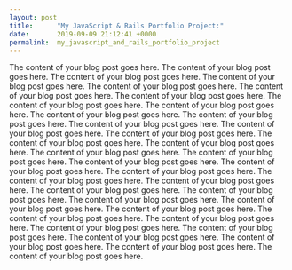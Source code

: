 ```yaml
---
layout: post
title:      "My JavaScript & Rails Portfolio Project:"
date:       2019-09-09 21:12:41 +0000
permalink:  my_javascript_and_rails_portfolio_project
---
```



The content of your blog post goes here. The content of your blog post goes here. The content of your blog post goes here. The content of your blog post goes here. The content of your blog post goes here. The content of your blog post goes here. The content of your blog post goes here. The content of your blog post goes here. The content of your blog post goes here. The content of your blog post goes here. The content of your blog post goes here. The content of your blog post goes here. The content of your blog post goes here. The content of your blog post goes here. The content of your blog post goes here. The content of your blog post goes here. The content of your blog post goes here. The content of your blog post goes here. The content of your blog post goes here. The content of your blog post goes here. The content of your blog post goes here. The content of your blog post goes here. The content of your blog post goes here. The content of your blog post goes here. The content of your blog post goes here. The content of your blog post goes here. The content of your blog post goes here. The content of your blog post goes here. The content of your blog post goes here. The content of your blog post goes here. The content of your blog post goes here. The content of your blog post goes here. The content of your blog post goes here. The content of your blog post goes here. The content of your blog post goes here. The content of your blog post goes here. 
